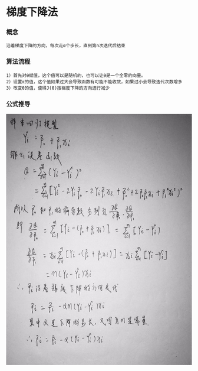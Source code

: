 # 梯度下降法
### 概念
    沿着梯度下降的方向，每次走α个步长，直到第n次迭代后结束
### 算法流程
    1）首先对θ赋值，这个值可以是随机的，也可以让θ是一个全零的向量。
    2）设置α的值，这个值如果过大会导致函数有可能不能收敛，如果过小会导致迭代次数增多
    3）改变θ的值，使得J(θ)按梯度下降的方向进行减少
### 公式推导
<img src="../images/descent.jpeg" width = "560px" height="680px" />